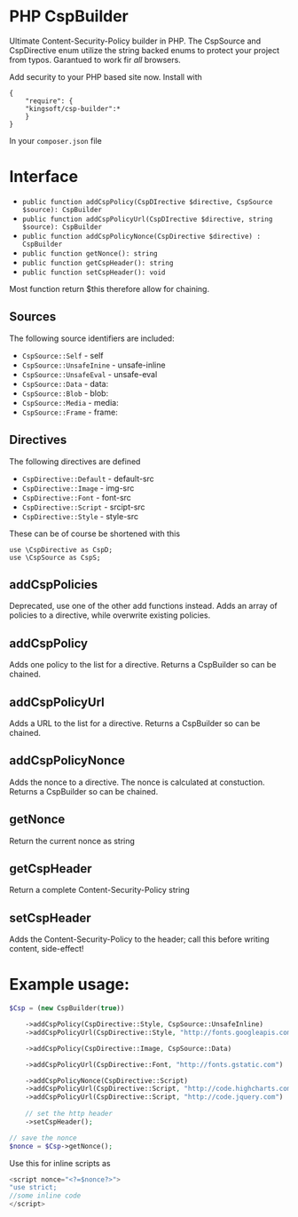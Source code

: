# PHP CspBuilder
Ultimate Content-Security-Policy builder in PHP. The CspSource and CspDirective enum utilize the string backed enums to protect your project from typos. Garantued to work fir _all_ browsers. 

Add security to your PHP based site now.
Install with
```JS
{
    "require": {
	"kingsoft/csp-builder":*
    }
}
```
In your `composer.json` file

# Interface
 * `public function addCspPolicy(CspDIrective $directive, CspSource $source): CspBuilder`
 * `public function addCspPolicyUrl(CspDIrective $directive, string $source): CspBuilder`
 * `public function addCspPolicyNonce(CspDirective $directive) : CspBuilder`
 * `public function getNonce(): string`
 * `public function getCspHeader(): string`
 * `public function setCspHeader(): void`

Most function return $this therefore allow for chaining.

## Sources
The following source identifiers are included:
 * `CspSource::Self` - self
 * `CspSource::UnsafeInine` - unsafe-inline
 * `CspSource::UnsafeEval` - unsafe-eval
 * `CspSource::Data` - data:
 * `CspSource::Blob` - blob:
 * `CspSource::Media` - media:
 * `CspSource::Frame` - frame:
 
## Directives
The following directives are defined
 * `CspDirective::Default` - default-src
 * `CspDirective::Image` - img-src
 * `CspDirective::Font` - font-src
 * `CspDirective::Script` - srcipt-src
 * `CspDirective::Style` - style-src
 
These can be of course be shortened with this
```
use \CspDirective as CspD;
use \CspSource as CspS;
```

## addCspPolicies
Deprecated, use one of the other add functions instead. Adds an array of policies to a directive, while overwrite existing policies. 

## addCspPolicy
Adds one policy to the list for a directive. Returns a CspBuilder so can be chained.

## addCspPolicyUrl
Adds a URL to the list for a directive. Returns a CspBuilder so can be chained.

## addCspPolicyNonce
Adds the nonce to a directive. The nonce is calculated at constuction. Returns a CspBuilder so can be chained.

## getNonce
Return the current nonce as string

## getCspHeader
Return a complete Content-Security-Policy string

## setCspHeader
Adds the Content-Security-Policy to the header; call this before writing content, side-effect!

# Example usage:
```php
$Csp = (new CspBuilder(true))

	->addCspPolicy(CspDirective::Style, CspSource::UnsafeInline)
	->addCspPolicyUrl(CspDirective::Style, "http://fonts.googleapis.com")

	->addCspPolicy(CspDirective::Image, CspSource::Data)

	->addCspPolicyUrl(CspDirective::Font, "http://fonts.gstatic.com")

	->addCspPolicyNonce(CspDirective::Script)
	->addCspPolicyUrl(CspDirective::Script, "http://code.highcharts.com")
	->addCspPolicyUrl(CspDirective::Script, "http://code.jquery.com")
	
	// set the http header
	->setCspHeader();

// save the nonce
$nonce = $Csp->getNonce();
```

Use this for inline scripts as 
```js
<script nonce="<?=$nonce?>">
"use strict;
//some inline code
</script>
```
